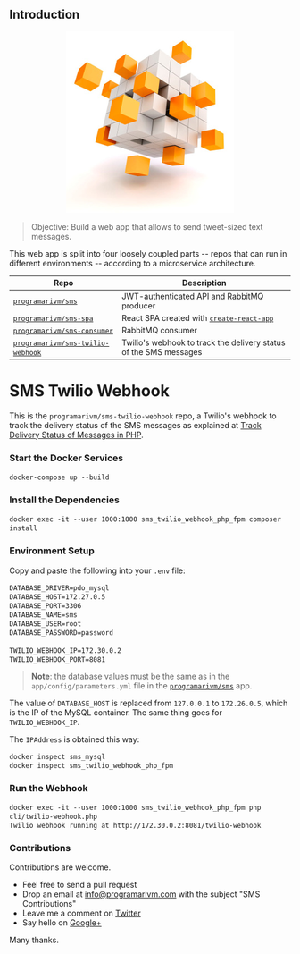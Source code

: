 ## Introduction

<p align="center">
	<img src="https://github.com/programarivm/sms-twilio-webhook/blob/master/resources/cubes.jpg" />
</p>

> Objective: Build a web app that allows to send tweet-sized text messages.

This web app is split into four loosely coupled parts -- repos that can run in different environments -- according to a microservice architecture.

| Repo                                                                           | Description                                                                                |
|--------------------------------------------------------------------------------|--------------------------------------------------------------------------------------------|
| [`programarivm/sms`](https://github.com/programarivm/sms)                      | JWT-authenticated API and RabbitMQ producer                                                |
| [`programarivm/sms-spa`](https://github.com/programarivm/sms-spa)              | React SPA created with [`create-react-app`](https://github.com/facebook/create-react-app)  |
| [`programarivm/sms-consumer`](https://github.com/programarivm/sms-consumer)    | RabbitMQ consumer                                                                          |
| [`programarivm/sms-twilio-webhook`](https://github.com/programarivm/sms-twilio-webook)  | Twilio's webhook to track the delivery status of the SMS messages                          |

# SMS Twilio Webhook

This is the `programarivm/sms-twilio-webhook` repo, a Twilio's webhook to track the delivery status of the SMS messages as explained at [Track Delivery Status of Messages in PHP](https://www.twilio.com/docs/sms/tutorials/how-to-confirm-delivery-php?code-sample=code-handle-a-sms-statuscallback&code-language=PHP&code-sdk-version=default).

### Start the Docker Services

    docker-compose up --build

### Install the Dependencies

    docker exec -it --user 1000:1000 sms_twilio_webhook_php_fpm composer install

### Environment Setup

Copy and paste the following into your `.env` file:

	DATABASE_DRIVER=pdo_mysql
	DATABASE_HOST=172.27.0.5
	DATABASE_PORT=3306
	DATABASE_NAME=sms
	DATABASE_USER=root
	DATABASE_PASSWORD=password

	TWILIO_WEBHOOK_IP=172.30.0.2
	TWILIO_WEBHOOK_PORT=8081

> **Note**: the database values must be the same as in the `app/config/parameters.yml` file in the [`programarivm/sms`](https://github.com/programarivm/sms) app.

The value of `DATABASE_HOST` is replaced from `127.0.0.1` to `172.26.0.5`, which is the IP of the MySQL container. The same thing goes for `TWILIO_WEBHOOK_IP`.

The `IPAddress` is obtained this way:

	docker inspect sms_mysql
	docker inspect sms_twilio_webhook_php_fpm

### Run the Webhook

	docker exec -it --user 1000:1000 sms_twilio_webhook_php_fpm php cli/twilio-webhook.php
	Twilio webhook running at http://172.30.0.2:8081/twilio-webhook

### Contributions

Contributions are welcome.

- Feel free to send a pull request
- Drop an email at info@programarivm.com with the subject "SMS Contributions"
- Leave me a comment on [Twitter](https://twitter.com/programarivm)
- Say hello on [Google+](https://plus.google.com/+Programarivm)

Many thanks.
